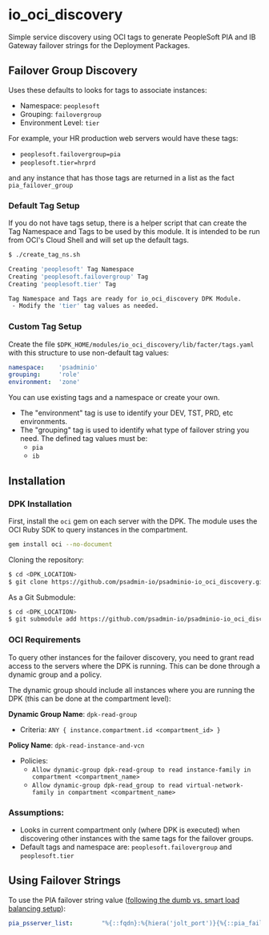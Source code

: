# io_oci_discovery

Simple service discovery using OCI tags to generate PeopleSoft PIA and IB Gateway failover strings for the Deployment Packages.

## Failover Group Discovery

Uses these defaults to looks for tags to associate instances:

* Namespace: `peoplesoft`
* Grouping: `failovergroup`
* Environment Level: `tier`

For example, your HR production web servers would have these tags:

* `peoplesoft.failovergroup=pia`
* `peoplesoft.tier=hrprd`

and any instance that has those tags are returned in a list as the fact `pia_failover_group`

### Default Tag Setup

If you do not have tags setup, there is a helper script that can create the Tag Namespace and Tags to be used by this module. It is intended to be run from OCI's Cloud Shell and will set up the default tags.

```bash
$ ./create_tag_ns.sh

Creating 'peoplesoft' Tag Namespace
Creating 'peoplesoft.failovergroup' Tag
Creating 'peoplesoft.tier' Tag

Tag Namespace and Tags are ready for io_oci_discovery DPK Module.
 - Modify the 'tier' tag values as needed.
```

### Custom Tag Setup

Create the file `$DPK_HOME/modules/io_oci_discovery/lib/facter/tags.yaml` with this structure to use non-default tag values:

```yaml
namespace:    'psadminio'
grouping:     'role'
environment:  'zone'
```

You can use existing tags and a namespace or create your own. 

* The "environment" tag is use to identify your DEV, TST, PRD, etc environments. 
* The "grouping" tag is used to identify what type of failover string you need. The defined tag values must be: 
  * `pia`
  * `ib`

## Installation

### DPK Installation

First, install the `oci` gem on each server with the DPK. The module uses the OCI Ruby SDK to query instances in the compartment.

```bash
gem install oci --no-document
```

Cloning the repository:

```bash
$ cd <DPK_LOCATION>
$ git clone https://github.com/psadmin-io/psadminio-io_oci_discovery.git modules/io_oci_discovery
```

As a Git Submodule:

```bash
$ cd <DPK_LOCATION>
$ git submodule add https://github.com/psadmin-io/psadminio-io_oci_discovery.git modules/io_oci_discovery
```

### OCI Requirements

To query other instances for the failover discovery, you need to grant read access to the servers where the DPK is running. This can be done through a dynamic group and a policy.

The dynamic group should include all instances where you are running the DPK (this can be done at the compartment level):

**Dynamic Group Name**: `dpk-read-group`
  * Criteria: `ANY { instance.compartment.id <compartment_id> }`

**Policy Name**: `dpk-read-instance-and-vcn`
  * Policies:
    * `Allow dynamic-group dpk-read-group to read instance-family in compartment <compartment_name>`
    * `Allow dynamic-group dpk-read_group to read virtual-network-family in compartment <compartment_name>`

### Assumptions:

* Looks in current compartment only (where DPK is executed) when discovering other instances with the same tags for the failover groups.
* Default tags and namespace are: `peoplesoft.failovergroup` and `peoplesoft.tier`

## Using Failover Strings

To use the PIA failover string value ([following the dumb vs. smart load balancing setup](https://psadmin.io/2015/12/01/smart-v-dumb-load-balancing/)):

```yaml
pia_psserver_list:        "%{::fqdn}:%{hiera('jolt_port')}{%{::pia_failover_group}}"
```